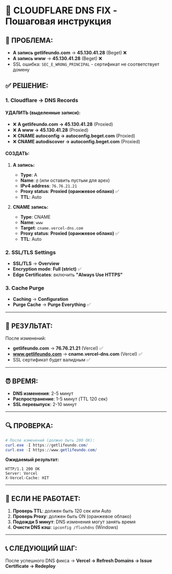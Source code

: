 # 🚨 CLOUDFLARE DNS FIX - Пошаговая инструкция

## 🎯 ПРОБЛЕМА:
- **A запись getlifeundo.com** → **45.130.41.28** (Beget) ❌
- **A запись www** → **45.130.41.28** (Beget) ❌
- SSL ошибка: `SEC_E_WRONG_PRINCIPAL` - сертификат не соответствует домену

## ✅ РЕШЕНИЕ:

### **1. Cloudflare → DNS Records**

#### **УДАЛИТЬ (выделенные записи):**
- ❌ **A getlifeundo.com → 45.130.41.28** (Proxied)
- ❌ **A www → 45.130.41.28** (Proxied)
- ❌ **CNAME autoconfig → autoconfig.beget.com** (Proxied)
- ❌ **CNAME autodiscover → autoconfig.beget.com** (Proxied)

#### **СОЗДАТЬ:**
1. **A запись:**
   - **Type**: A
   - **Name**: `@` (или оставить пустым для apex)
   - **IPv4 address**: `76.76.21.21`
   - **Proxy status**: **Proxied (оранжевое облако)** ✅
   - **TTL**: Auto

2. **CNAME запись:**
   - **Type**: CNAME
   - **Name**: `www`
   - **Target**: `cname.vercel-dns.com`
   - **Proxy status**: **Proxied (оранжевое облако)** ✅
   - **TTL**: Auto

### **2. SSL/TLS Settings**
- **SSL/TLS** → **Overview**
- **Encryption mode**: **Full (strict)** ✅
- **Edge Certificates**: включить **"Always Use HTTPS"**

### **3. Cache Purge**
- **Caching** → **Configuration**
- **Purge Cache** → **Purge Everything** ✅

---

## 🎯 РЕЗУЛЬТАТ:
После изменений:
- **getlifeundo.com** → **76.76.21.21** (Vercel) ✅
- **www.getlifeundo.com** → **cname.vercel-dns.com** (Vercel) ✅
- SSL сертификат будет валидным ✅

---

## ⏰ ВРЕМЯ:
- **DNS изменения**: 2-5 минут
- **Распространение**: 1-5 минут (TTL 120 сек)
- **SSL перевыпуск**: 2-10 минут

---

## 🔍 ПРОВЕРКА:
```powershell
# После изменений (должно быть 200 OK):
curl.exe -I https://getlifeundo.com/
curl.exe -I https://www.getlifeundo.com/
```

**Ожидаемый результат:**
```
HTTP/1.1 200 OK
Server: Vercel
X-Vercel-Cache: HIT
```

---

## 🚨 ЕСЛИ НЕ РАБОТАЕТ:
1. **Проверь TTL**: должен быть 120 сек или Auto
2. **Проверь Proxy**: должен быть ON (оранжевое облако)
3. **Подожди 5 минут**: DNS изменения могут занять время
4. **Очисти DNS кэш**: `ipconfig /flushdns` (Windows)

---

## 📞 СЛЕДУЮЩИЙ ШАГ:
После успешного DNS фикса → **Vercel → Refresh Domains → Issue Certificate → Redeploy**

